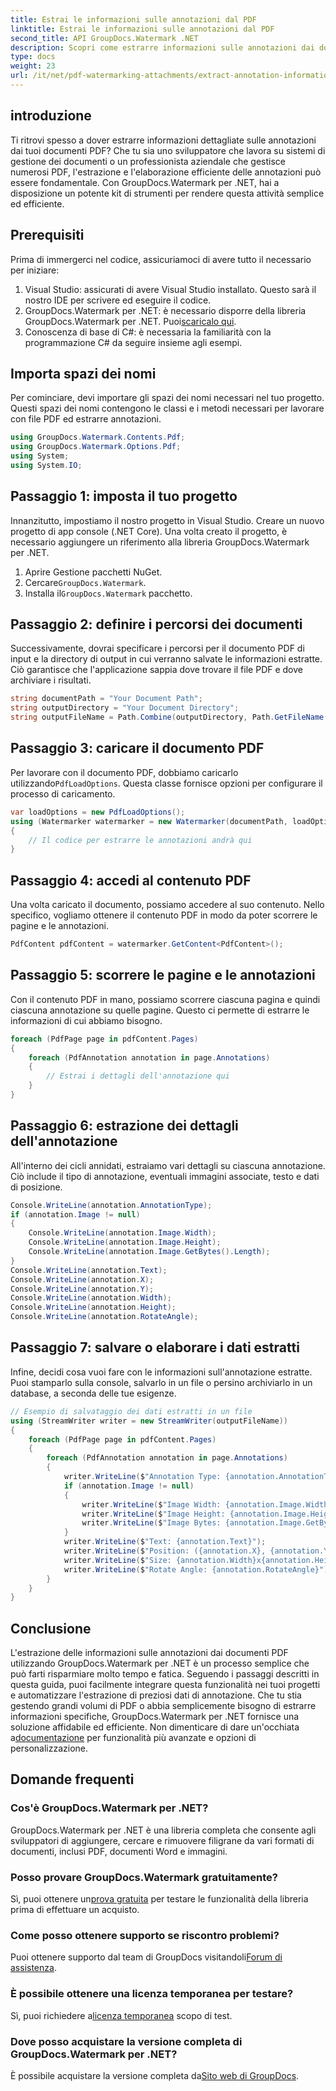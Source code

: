 ```yaml
---
title: Estrai le informazioni sulle annotazioni dal PDF
linktitle: Estrai le informazioni sulle annotazioni dal PDF
second_title: API GroupDocs.Watermark .NET
description: Scopri come estrarre informazioni sulle annotazioni dai documenti PDF utilizzando GroupDocs.Watermark per .NET in questa guida dettagliata passo passo.
type: docs
weight: 23
url: /it/net/pdf-watermarking-attachments/extract-annotation-information-pdf/
---
```

## introduzione
Ti ritrovi spesso a dover estrarre informazioni dettagliate sulle annotazioni dai tuoi documenti PDF? Che tu sia uno sviluppatore che lavora su sistemi di gestione dei documenti o un professionista aziendale che gestisce numerosi PDF, l'estrazione e l'elaborazione efficiente delle annotazioni può essere fondamentale. Con GroupDocs.Watermark per .NET, hai a disposizione un potente kit di strumenti per rendere questa attività semplice ed efficiente.
## Prerequisiti
Prima di immergerci nel codice, assicuriamoci di avere tutto il necessario per iniziare:
1. Visual Studio: assicurati di avere Visual Studio installato. Questo sarà il nostro IDE per scrivere ed eseguire il codice.
2.  GroupDocs.Watermark per .NET: è necessario disporre della libreria GroupDocs.Watermark per .NET. Puoi[scaricalo qui](https://releases.groupdocs.com/Watermark/net/).
3. Conoscenza di base di C#: è necessaria la familiarità con la programmazione C# da seguire insieme agli esempi.
## Importa spazi dei nomi
Per cominciare, devi importare gli spazi dei nomi necessari nel tuo progetto. Questi spazi dei nomi contengono le classi e i metodi necessari per lavorare con file PDF ed estrarre annotazioni.
```csharp
using GroupDocs.Watermark.Contents.Pdf;
using GroupDocs.Watermark.Options.Pdf;
using System;
using System.IO;
```
## Passaggio 1: imposta il tuo progetto
Innanzitutto, impostiamo il nostro progetto in Visual Studio. Creare un nuovo progetto di app console (.NET Core). Una volta creato il progetto, è necessario aggiungere un riferimento alla libreria GroupDocs.Watermark per .NET.
1. Aprire Gestione pacchetti NuGet.
2.  Cercare`GroupDocs.Watermark`.
3.  Installa il`GroupDocs.Watermark` pacchetto.
## Passaggio 2: definire i percorsi dei documenti
Successivamente, dovrai specificare i percorsi per il documento PDF di input e la directory di output in cui verranno salvate le informazioni estratte. Ciò garantisce che l'applicazione sappia dove trovare il file PDF e dove archiviare i risultati.
```csharp
string documentPath = "Your Document Path";
string outputDirectory = "Your Document Directory";
string outputFileName = Path.Combine(outputDirectory, Path.GetFileName(documentPath));
```
## Passaggio 3: caricare il documento PDF
 Per lavorare con il documento PDF, dobbiamo caricarlo utilizzando`PdfLoadOptions`. Questa classe fornisce opzioni per configurare il processo di caricamento.
```csharp
var loadOptions = new PdfLoadOptions();
using (Watermarker watermarker = new Watermarker(documentPath, loadOptions))
{
    // Il codice per estrarre le annotazioni andrà qui
}
```
## Passaggio 4: accedi al contenuto PDF
Una volta caricato il documento, possiamo accedere al suo contenuto. Nello specifico, vogliamo ottenere il contenuto PDF in modo da poter scorrere le pagine e le annotazioni.
```csharp
PdfContent pdfContent = watermarker.GetContent<PdfContent>();
```
## Passaggio 5: scorrere le pagine e le annotazioni
Con il contenuto PDF in mano, possiamo scorrere ciascuna pagina e quindi ciascuna annotazione su quelle pagine. Questo ci permette di estrarre le informazioni di cui abbiamo bisogno.
```csharp
foreach (PdfPage page in pdfContent.Pages)
{
    foreach (PdfAnnotation annotation in page.Annotations)
    {
        // Estrai i dettagli dell'annotazione qui
    }
}
```
## Passaggio 6: estrazione dei dettagli dell'annotazione
All'interno dei cicli annidati, estraiamo vari dettagli su ciascuna annotazione. Ciò include il tipo di annotazione, eventuali immagini associate, testo e dati di posizione.
```csharp
Console.WriteLine(annotation.AnnotationType);
if (annotation.Image != null)
{
    Console.WriteLine(annotation.Image.Width);
    Console.WriteLine(annotation.Image.Height);
    Console.WriteLine(annotation.Image.GetBytes().Length);
}
Console.WriteLine(annotation.Text);
Console.WriteLine(annotation.X);
Console.WriteLine(annotation.Y);
Console.WriteLine(annotation.Width);
Console.WriteLine(annotation.Height);
Console.WriteLine(annotation.RotateAngle);
```
## Passaggio 7: salvare o elaborare i dati estratti
Infine, decidi cosa vuoi fare con le informazioni sull'annotazione estratte. Puoi stamparlo sulla console, salvarlo in un file o persino archiviarlo in un database, a seconda delle tue esigenze.
```csharp
// Esempio di salvataggio dei dati estratti in un file
using (StreamWriter writer = new StreamWriter(outputFileName))
{
    foreach (PdfPage page in pdfContent.Pages)
    {
        foreach (PdfAnnotation annotation in page.Annotations)
        {
            writer.WriteLine($"Annotation Type: {annotation.AnnotationType}");
            if (annotation.Image != null)
            {
                writer.WriteLine($"Image Width: {annotation.Image.Width}");
                writer.WriteLine($"Image Height: {annotation.Image.Height}");
                writer.WriteLine($"Image Bytes: {annotation.Image.GetBytes().Length}");
            }
            writer.WriteLine($"Text: {annotation.Text}");
            writer.WriteLine($"Position: ({annotation.X}, {annotation.Y})");
            writer.WriteLine($"Size: {annotation.Width}x{annotation.Height}");
            writer.WriteLine($"Rotate Angle: {annotation.RotateAngle}");
        }
    }
}
```
## Conclusione
L'estrazione delle informazioni sulle annotazioni dai documenti PDF utilizzando GroupDocs.Watermark per .NET è un processo semplice che può farti risparmiare molto tempo e fatica. Seguendo i passaggi descritti in questa guida, puoi facilmente integrare questa funzionalità nei tuoi progetti e automatizzare l'estrazione di preziosi dati di annotazione.
 Che tu stia gestendo grandi volumi di PDF o abbia semplicemente bisogno di estrarre informazioni specifiche, GroupDocs.Watermark per .NET fornisce una soluzione affidabile ed efficiente. Non dimenticare di dare un'occhiata a[documentazione](https://reference.groupdocs.com/Watermark/net/) per funzionalità più avanzate e opzioni di personalizzazione.
## Domande frequenti
### Cos'è GroupDocs.Watermark per .NET?
GroupDocs.Watermark per .NET è una libreria completa che consente agli sviluppatori di aggiungere, cercare e rimuovere filigrane da vari formati di documenti, inclusi PDF, documenti Word e immagini.
### Posso provare GroupDocs.Watermark gratuitamente?
 Sì, puoi ottenere un[prova gratuita](https://releases.groupdocs.com/) per testare le funzionalità della libreria prima di effettuare un acquisto.
### Come posso ottenere supporto se riscontro problemi?
 Puoi ottenere supporto dal team di GroupDocs visitandoli[Forum di assistenza](https://forum.groupdocs.com/c/watermark/19).
### È possibile ottenere una licenza temporanea per testare?
 Sì, puoi richiedere a[licenza temporanea](https://purchase.groupdocs.com/temporary-license/) scopo di test.
### Dove posso acquistare la versione completa di GroupDocs.Watermark per .NET?
 È possibile acquistare la versione completa da[Sito web di GroupDocs](https://purchase.groupdocs.com/buy).